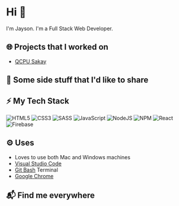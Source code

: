 # Hi 👋

I'm Jayson. I'm a Full Stack Web Developer.

## 🌐 Projects that I worked on 
- [QCPU Sakay](https://websakay.web.app/)


## 🐫 Some side stuff that I'd like to share


## ⚡ My Tech Stack
![HTML5](https://img.shields.io/badge/html5-%23E34F26.svg?style=for-the-badge&logo=html5&logoColor=white)
![CSS3](https://img.shields.io/badge/css3-%231572B6.svg?style=for-the-badge&logo=css3&logoColor=white)
![SASS](https://img.shields.io/badge/SASS-hotpink.svg?style=for-the-badge&logo=SASS&logoColor=white)
![JavaScript](https://img.shields.io/badge/javascript-%23323330.svg?style=for-the-badge&logo=javascript&logoColor=%23F7DF1E)
![NodeJS](https://img.shields.io/badge/node.js-6DA55F?style=for-the-badge&logo=node.js&logoColor=white)
![NPM](https://img.shields.io/badge/NPM-%23000000.svg?style=for-the-badge&logo=npm&logoColor=white)
![React](https://img.shields.io/badge/react-%2320232a.svg?style=for-the-badge&logo=react&logoColor=%2361DAFB)
![Firebase](https://img.shields.io/badge/firebase-%23039BE5.svg?style=for-the-badge&logo=firebase)



## ⚙ Uses
- Loves to use both Mac and Windows machines
- [Visual Studio Code](https://code.visualstudio.com/)
- [Git Bash](https://git-scm.com/downloads) Terminal
- [Google Chrome](https://www.google.com/intl/en_ph/chrome/) 

## 📬 Find me everywhere

